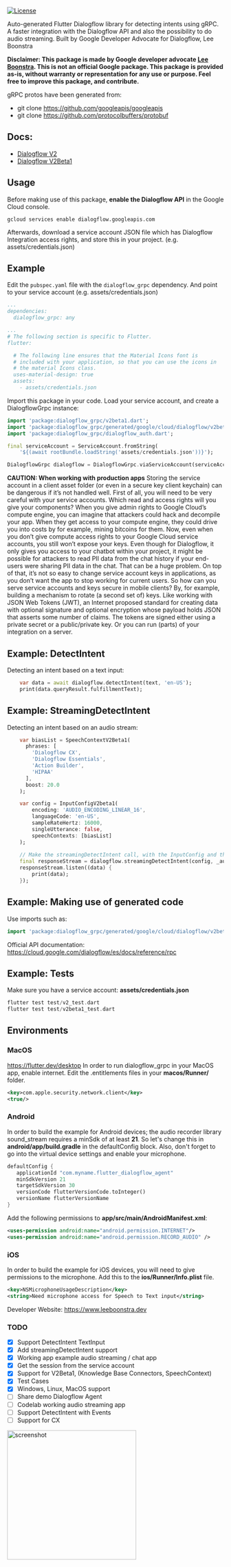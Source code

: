 [![License](https://img.shields.io/badge/License-Apache%202.0-blue.svg)](https://opensource.org/licenses/Apache-2.0)

Auto-generated Flutter Dialogflow library for detecting intents using gRPC.
A faster integration with the Dialogflow API and also the possibility to do audio streaming.
Built by Google Developer Advocate for Dialogflow, Lee Boonstra

**Disclaimer: This package is made by Google developer advocate [Lee Boonstra](https://twitter.com/ladysign). This is not an official Google package.
This package is provided as-is, without warranty or representation for any use or purpose.
Feel free to improve this package, and contribute.**

gRPC protos have been generated from:
* git clone https://github.com/googleapis/googleapis
* git clone https://github.com/protocolbuffers/protobuf

## Docs:

* [Dialogflow V2](https://pub.dev/documentation/dialogflow_grpc/latest/v2/DialogflowGrpcV2-class.html)
* [Dialogflow V2Beta1](https://pub.dev/documentation/dialogflow_grpc/latest/v2beta1/DialogflowGrpcV2Beta1-class.html)


## Usage

Before making use of this package, **enable the Dialogflow API** in the Google Cloud console.

```
gcloud services enable dialogflow.googleapis.com
```

Afterwards, download a service account JSON file which has Dialogflow Integration access rights,
and store this in your project. (e.g. assets/credentials.json)


## Example

Edit the `pubspec.yaml` file with the `dialogflow_grpc` dependency.
And point to your service account (e.g. assets/credentials.json)

```yaml
...
dependencies:
  dialogflow_grpc: any

...
# The following section is specific to Flutter.
flutter:

  # The following line ensures that the Material Icons font is
  # included with your application, so that you can use the icons in
  # the material Icons class.
  uses-material-design: true
  assets:
    - assets/credentials.json
```

Import this package in your code. Load your service account,
and create a DialogflowGrpc instance:

```dart
import 'package:dialogflow_grpc/v2beta1.dart';
import 'package:dialogflow_grpc/generated/google/cloud/dialogflow/v2beta1/session.pb.dart';
import 'package:dialogflow_grpc/dialogflow_auth.dart';

final serviceAccount = ServiceAccount.fromString(
    '${(await rootBundle.loadString('assets/credentials.json'))}');

DialogflowGrpc dialogflow = DialogflowGrpc.viaServiceAccount(serviceAccount);
```

**CAUTION: When working with production apps** 
Storing the service account in a client asset folder (or even in a secure key client keychain) can be dangerous if it’s not handled well. First of all, you will need to be very careful with your service accounts. Which read and access rights will you give your components? When you give admin rights to Google Cloud’s compute engine, you can imagine that attackers could hack and decompile your app. When they get access to your compute engine, they could drive you into costs by for example, mining bitcoins for them. Now, even when you don’t give compute access rights to your Google Cloud service accounts, you still won’t expose your keys. Even though for Dialogflow, it only gives you access to your chatbot within your project, it might be possible for attackers to read PII data from the chat history if your end-users were sharing PII data in the chat. That can be a huge problem.
On top of that, it’s not so easy to change service account keys in applications, as you don’t want the app to stop working for current users. So how can you serve service accounts and keys secure in mobile clients? By, for example, building a mechanism to rotate (a second set of) keys. Like working with JSON Web Tokens (JWT), an Internet proposed standard for creating data with optional signature and optional encryption whose payload holds JSON that asserts some number of claims. The tokens are signed either using a private secret or a public/private key. Or you can run (parts) of your integration on a server.

## Example: DetectIntent

Detecting an intent based on a text input:

```dart
    var data = await dialogflow.detectIntent(text, 'en-US');
    print(data.queryResult.fulfillmentText);
```

## Example: StreamingDetectIntent

Detecting an intent based on an audio stream:

```dart
    var biasList = SpeechContextV2Beta1(
      phrases: [
        'Dialogflow CX',
        'Dialogflow Essentials',
        'Action Builder',
        'HIPAA'
      ],
      boost: 20.0
    );

    var config = InputConfigV2beta1(
        encoding: 'AUDIO_ENCODING_LINEAR_16',
        languageCode: 'en-US',
        sampleRateHertz: 16000,
        singleUtterance: false,
        speechContexts: [biasList]
    );
    
    // Make the streamingDetectIntent call, with the InputConfig and the audioStream
    final responseStream = dialogflow.streamingDetectIntent(config, _audioStream);
    responseStream.listen((data) {
        print(data);
    });
```

## Example: Making use of generated code

Use imports such as:

```dart
import 'package:dialogflow_grpc/generated/google/cloud/dialogflow/v2beta1/session.pb.dart';
```
Official API documentation: https://cloud.google.com/dialogflow/es/docs/reference/rpc


## Example: Tests

Make sure you have a service account: **assets/credentials.json**

```dart
flutter test test/v2_test.dart
flutter test test/v2beta1_test.dart
```

## Environments

### MacOS

https://flutter.dev/desktop
In order to run dialogflow_grpc in your MacOS app, enable internet.
Edit the .entitlements files in your **macos/Runner/** folder.

```xml
<key>com.apple.security.network.client</key>
<true/>
```

### Android

In order to build the example for Android devices;
the audio recorder library sound_stream requires a minSdk of at least **21**. So let's change this in **android/app/build.gradle** in the defaultConfig block.
Also, don't forget to go into the virtual device settings and enable your microphone.

```dart
defaultConfig {
   applicationId "com.myname.flutter_dialogflow_agent"
   minSdkVersion 21
   targetSdkVersion 30
   versionCode flutterVersionCode.toInteger()
   versionName flutterVersionName
}
```

Add the following permissions to **app/src/main/AndroidManifest.xml**:

```xml
<uses-permission android:name="android.permission.INTERNET"/>
<uses-permission android:name="android.permission.RECORD_AUDIO" />
```

### iOS

In order to build the example for iOS devices, you will need to give permissions to the microphone.
Add this to the **ios/Runner/Info.plist** file.

```xml
<key>NSMicrophoneUsageDescription</key>
<string>Need microphone access for Speech to Text input</string>
```

Developer Website: https://www.leeboonstra.dev

### TODO

- [x] Support DetectIntent TextInput
- [x] Add streamingDetectIntent support
- [x] Working app example audio streaming / chat app
- [x] Get the session from the service account
- [x] Support for V2Beta1, (Knowledge Base Connectors, SpeechContext)
- [x] Test Cases
- [x] Windows, Linux, MacOS support
- [ ] Share demo Dialogflow Agent
- [ ] Codelab working audio streaming app
- [ ] Support DetectIntent with Events
- [ ] Support for CX

<img src="https://raw.githubusercontent.com/savelee/dialogflow_grpc_flutter/main/example/assets/screenshot.png" alt="screenshot" width="300"/>

